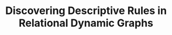 ---
layout: detail
year: 2013
venue: "Intelligent Data Analysis"
title: "Discovering Descriptive Rules in Relational Dynamic Graphs"
authors: ["dr-ngan_thi_kim_nguyen", "loic-cerf", "marc-plantevit", "jean-francois-boulicaut"]
ieee: "K.-N. T. Nguyen, L. Cerf, M. Plantevit, and J.-F. Boulicaut, \"Discovering Descriptive Rules in Relational Dynamic Graphs,\" Intelligent Data Analysis journal, Special Issue on Dynamic Network Analysis, vol. 17, no. 1, pp. 49-69, 2013."
doi: "10.3233/IDA-130577"
project: "applied-ai-core-technologies"
---